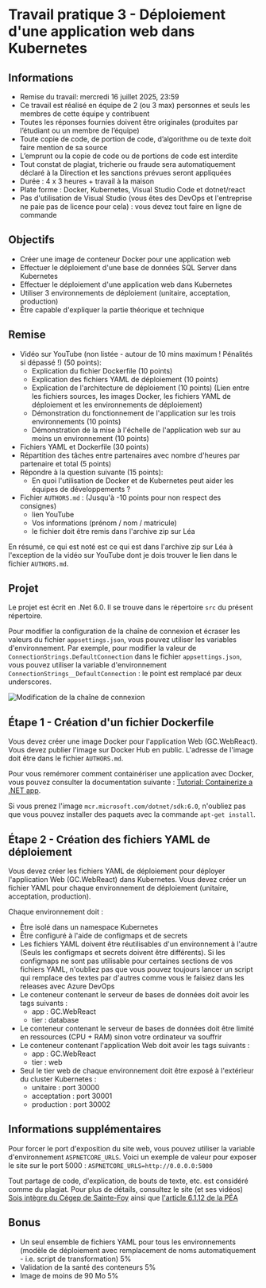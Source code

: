 # Travail pratique 3 - Déploiement d'une application web dans Kubernetes

## Informations

- Remise du travail: mercredi 16 juillet 2025, 23:59
- Ce travail est réalisé en équipe de 2 (ou 3 max) personnes et seuls les membres de cette équipe y contribuent
- Toutes les réponses fournies doivent être originales (produites par l’étudiant ou un membre de l’équipe)
- Toute copie de code, de portion de code, d’algorithme ou de texte doit faire mention de sa source
- L’emprunt ou la copie de code ou de portions de code est interdite
- Tout constat de plagiat, tricherie ou fraude sera automatiquement déclaré à la Direction et les sanctions prévues seront appliquées
- Durée : 4 x 3 heures + travail à la maison
- Plate forme : Docker, Kubernetes, Visual Studio Code et dotnet/react
- Pas d'utilisation de Visual Studio (vous êtes des DevOps et l'entreprise ne paie pas de licence pour cela) : vous devez tout faire en ligne de commande

## Objectifs

- Créer une image de conteneur Docker pour une application web
- Effectuer le déploiement d'une base de données SQL Server dans Kubernetes
- Effectuer le déploiement d'une application web dans Kubernetes
- Utiliser 3 environnements de déploiement (unitaire, acceptation, production)
- Être capable d'expliquer la partie théorique et technique

## Remise

- Vidéo sur YouTube (non listée - autour de 10 mins maximum ! Pénalités si dépassé !) (50 points):
  - Explication du fichier Dockerfile (10 points)
  - Explication des fichiers YAML de déploiement (10 points)
  - Explication de l'architecture de déploiement (10 points) (Lien entre les fichiers sources, les images Docker, les fichiers YAML de déploiement et les environnements de déploiement)
  - Démonstration du fonctionnement de l'application sur les trois environnements (10 points)
  - Démonstration de la mise à l'échelle de l'application web sur au moins un environnement (10 points)
- Fichiers YAML et Dockerfile (30 points)
- Répartition des tâches entre partenaires avec nombre d'heures par partenaire et total (5 points)
- Répondre à la question suivante (15 points):
  - En quoi l'utilisation de Docker et de Kubernetes peut aider les équipes de développements ?
- Fichier `AUTHORS.md` : (Jusqu'à -10 points pour non respect des consignes)
  - lien YouTube
  - Vos informations (prénom / nom / matricule)
  - le fichier doit être remis dans l'archive zip sur Léa

En résumé, ce qui est noté est ce qui est dans l'archive zip sur Léa à l'exception de la vidéo sur YouTube dont je dois trouver le lien dans le fichier `AUTHORS.md`.

## Projet

Le projet est écrit en .Net 6.0. Il se trouve dans le répertoire ```src``` du présent répertoire.

Pour modifier la configuration de la chaîne de connexion et écraser les valeurs du fichier `appsettings.json`, vous pouvez utiliser les variables d'environnement. Par exemple, pour modifier la valeur de `ConnectionStrings.DefaultConnection` dans le fichier `appsettings.json`, vous pouvez utiliser la variable d'environnement `ConnectionStrings__DefaultConnection` : le point est remplacé par deux underscores.

![Modification de la chaîne de connexion](img/exemple_connectionString.png)

## Étape 1 - Création d'un fichier Dockerfile

Vous devez créer une image Docker pour l'application Web (GC.WebReact). Vous devez publier l'image sur Docker Hub en public. L'adresse de l'image doit être dans le fichier `AUTHORS.md`.

Pour vous remémorer comment containériser une application avec Docker, vous pouvez consulter la documentation suivante : [Tutorial: Containerize a .NET app](https://learn.microsoft.com/en-us/dotnet/core/docker/build-container?tabs=linux).

Si vous prenez l'image `mcr.microsoft.com/dotnet/sdk:6.0`, n'oubliez pas que vous pouvez installer des paquets avec la commande `apt-get install`.

## Étape 2 - Création des fichiers YAML de déploiement

Vous devez créer les fichiers YAML de déploiement pour déployer l'application Web (GC.WebReact) dans Kubernetes. Vous devez créer un fichier YAML pour chaque environnement de déploiement (unitaire, acceptation, production).

Chaque environnement doit :

- Être isolé dans un namespace Kubernetes
- Être configuré à l'aide de configmaps et de secrets
- Les fichiers YAML doivent être réutilisables d'un environnement à l'autre (Seuls les configmaps et secrets doivent être différents). Si les configmaps ne sont pas utilisable pour certaines sections de vos fichiers YAML, n'oubliez pas que vous pouvez toujours lancer un script qui remplace des textes par d'autres comme vous le faisiez dans les releases avec Azure DevOps
- Le conteneur contenant le serveur de bases de données doit avoir les tags suivants :
  - app : GC.WebReact
  - tier : database
- Le conteneur contenant le serveur de bases de données doit être limité en ressources (CPU + RAM) sinon votre ordinateur va souffrir
- Le conteneur contenant l'application Web doit avoir les tags suivants :
  - app : GC.WebReact
  - tier : web
- Seul le tier web de chaque environnement doit être exposé à l'extérieur du cluster Kubernetes :
  - unitaire : port 30000
  - acceptation : port 30001
  - production : port 30002
  
## Informations supplémentaires
  
  Pour forcer le port d'exposition du site web, vous pouvez utiliser la variable d'environnement `ASPNETCORE_URLS`. Voici un exemple de valeur pour exposer le site sur le port 5000 : `ASPNETCORE_URLS=http://0.0.0.0:5000`

Tout partage de code, d'explication, de bouts de texte, etc. est considéré comme du plagiat. Pour plus de détails, consultez le site (et ses vidéos) [Sois intègre du Cégep de Sainte-Foy](http://csfoy.ca/soisintegre) ainsi que [l'article 6.1.12 de la PÉA](https://www.csfoy.ca/fileadmin/documents/notre_cegep/politiques_et_reglements/5.9_PolitiqueEvaluationApprentissages_2019.pdf)

## Bonus

- Un seul ensemble de fichiers YAML pour tous les environnements (modèle de déploiement avec remplacement de noms automatiquement - i.e. script de transformation) 5%
- Validation de la santé des conteneurs 5%
- Image de moins de 90 Mo 5%

